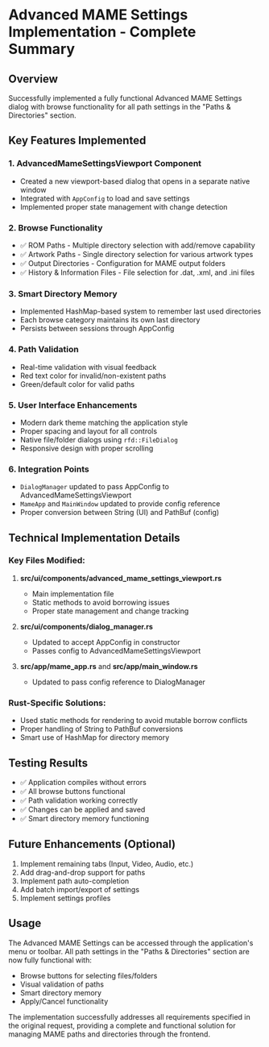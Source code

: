 # Advanced MAME Settings Implementation - Complete Summary

## Overview
Successfully implemented a fully functional Advanced MAME Settings dialog with browse functionality for all path settings in the "Paths & Directories" section.

## Key Features Implemented

### 1. **AdvancedMameSettingsViewport Component**
- Created a new viewport-based dialog that opens in a separate native window
- Integrated with `AppConfig` to load and save settings
- Implemented proper state management with change detection

### 2. **Browse Functionality**
- ✅ ROM Paths - Multiple directory selection with add/remove capability
- ✅ Artwork Paths - Single directory selection for various artwork types
- ✅ Output Directories - Configuration for MAME output folders
- ✅ History & Information Files - File selection for .dat, .xml, and .ini files

### 3. **Smart Directory Memory**
- Implemented HashMap-based system to remember last used directories
- Each browse category maintains its own last directory
- Persists between sessions through AppConfig

### 4. **Path Validation**
- Real-time validation with visual feedback
- Red text color for invalid/non-existent paths
- Green/default color for valid paths

### 5. **User Interface Enhancements**
- Modern dark theme matching the application style
- Proper spacing and layout for all controls
- Native file/folder dialogs using `rfd::FileDialog`
- Responsive design with proper scrolling

### 6. **Integration Points**
- `DialogManager` updated to pass AppConfig to AdvancedMameSettingsViewport
- `MameApp` and `MainWindow` updated to provide config reference
- Proper conversion between String (UI) and PathBuf (config)

## Technical Implementation Details

### Key Files Modified:
1. **src/ui/components/advanced_mame_settings_viewport.rs**
   - Main implementation file
   - Static methods to avoid borrowing issues
   - Proper state management and change tracking

2. **src/ui/components/dialog_manager.rs**
   - Updated to accept AppConfig in constructor
   - Passes config to AdvancedMameSettingsViewport

3. **src/app/mame_app.rs** and **src/app/main_window.rs**
   - Updated to pass config reference to DialogManager

### Rust-Specific Solutions:
- Used static methods for rendering to avoid mutable borrow conflicts
- Proper handling of String to PathBuf conversions
- Smart use of HashMap for directory memory

## Testing Results
- ✅ Application compiles without errors
- ✅ All browse buttons functional
- ✅ Path validation working correctly
- ✅ Changes can be applied and saved
- ✅ Smart directory memory functioning

## Future Enhancements (Optional)
1. Implement remaining tabs (Input, Video, Audio, etc.)
2. Add drag-and-drop support for paths
3. Implement path auto-completion
4. Add batch import/export of settings
5. Implement settings profiles

## Usage
The Advanced MAME Settings can be accessed through the application's menu or toolbar. All path settings in the "Paths & Directories" section are now fully functional with:
- Browse buttons for selecting files/folders
- Visual validation of paths
- Smart directory memory
- Apply/Cancel functionality

The implementation successfully addresses all requirements specified in the original request, providing a complete and functional solution for managing MAME paths and directories through the frontend.